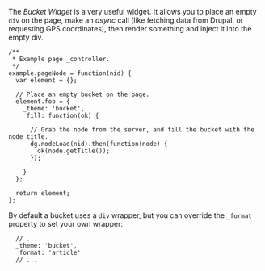 The *Bucket Widget* is a very useful widget. It allows you to place an empty `div` on the page, make an *async* call (like fetching data from Drupal, or requesting GPS coordinates), then render something and inject it into the empty div.
 
```
/**
 * Example page _controller.
 */
example.pageNode = function(nid) {
  var element = {};
  
  // Place an empty bucket on the page.
  element.foo = {
    _theme: 'bucket',
    _fill: function(ok) {

      // Grab the node from the server, and fill the bucket with the node title.
      dg.nodeLoad(nid).then(function(node) {
        ok(node.getTitle());
      });

    }
  };
  
  return element;
};
```

By default a bucket uses a `div` wrapper, but you can override the `_format` property to set your own wrapper:

```
  // ...
  _theme: 'bucket',
  _format: 'article'
  // ...
```
